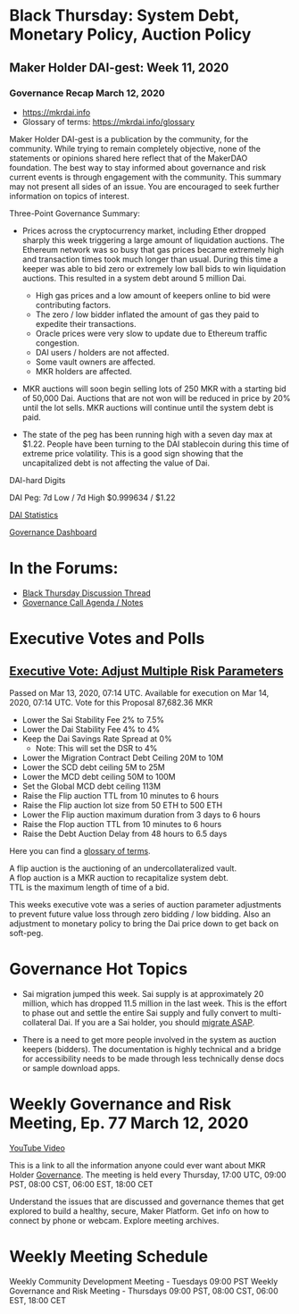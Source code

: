 # Black Thursday:  System Debt, Monetary Policy, Auction Policy
## Maker Holder DAI-gest: Week 11, 2020

### Governance Recap March 12, 2020

* https://mkrdai.info
* Glossary of terms:  https://mkrdai.info/glossary

Maker Holder DAI-gest is a publication by the community, for the community. While trying to remain completely objective, none of the statements or opinions shared here reflect that of the MakerDAO foundation. The best way to stay informed about governance and risk current events is through engagement with the community. This summary may not present all sides of an issue. You are encouraged to seek further information on topics of interest.

Three-Point Governance Summary:

* Prices across the cryptocurrency market, including Ether dropped sharply this week triggering a large amount of liquidation auctions.  The Ethereum network was so busy that gas prices became extremely high and transaction times took much longer than usual.  During this time a keeper was able to bid zero or extremely low ball bids to win liquidation auctions.  This resulted in a system debt around 5 million Dai.

  * High gas prices and a low amount of keepers online to bid were contributing factors.
  * The zero / low bidder inflated the amount of gas they paid to expedite their transactions.
  * Oracle prices were very slow to update due to Ethereum traffic congestion.
  * DAI users / holders are not affected. 
  * Some vault owners are affected.
  * MKR holders are affected.

* MKR auctions will soon begin selling lots of 250 MKR with a starting bid of 50,000 Dai.  Auctions that are not won will be reduced in price by 20% until the lot sells.  MKR auctions will continue until the system debt is paid.

* The state of the peg has been running high with a seven day max at $1.22.  People have been turning to the DAI stablecoin during this time of extreme price volatility.  This is a good sign showing that the uncapitalized debt is not affecting the value of Dai. 

DAI-hard Digits

DAI Peg: 7d Low / 7d High	$0.999634 / $1.22

[DAI Statistics](https://daistats.com/)


[Governance Dashboard](https://https://mkrgov.science/)

# In the Forums: 

* [Black Thursday Discussion Thread](https://forum.makerdao.com/t/black-thursday-response-thread/1433)
* [Governance Call Agenda / Notes](https://forum.makerdao.com/t/agenda-discussion-scientific-governance-and-risk-thursday-march-12-9am-pst-4-00-pm-utc/1428)


# Executive Votes and Polls

## [Executive Vote: Adjust Multiple Risk Parameters](https://vote.makerdao.com/executive-proposal/adjust-multiple-risk-parameters)
Passed on Mar 13, 2020, 07:14 UTC. Available for execution on Mar 14, 2020, 07:14 UTC.
Vote for this Proposal
87,682.36 MKR


* Lower the Sai Stability Fee 2% to 7.5%
* Lower the Dai Stability Fee 4% to 4%
* Keep the Dai Savings Rate Spread at 0%
  * Note: This will set the DSR to 4%
* Lower the Migration Contract Debt Ceiling 20M to 10M
* Lower the SCD debt ceiling 5M to 25M
* Lower the MCD debt ceiling 50M to 100M
* Set the Global MCD debt ceiling 113M
* Raise the Flip auction TTL from 10 minutes to 6 hours
* Raise the Flip auction lot size from 50 ETH to 500 ETH
* Lower the Flip auction maximum duration from 3 days to 6 hours
* Raise the Flop auction TTL from 10 minutes to 6 hours
* Raise the Debt Auction Delay from 48 hours to 6.5 days

Here you can find a [glossary of terms](https://mkrdai.info/glossary).

A flip auction is the auctioning of an undercollateralized vault.  
A flop auction is a MKR auction to recapitalize system debt.  \
TTL is the maximum length of time of a bid.

This weeks executive vote was a series of auction parameter adjustments to prevent future value loss through zero bidding / low bidding.  Also an adjustment to monetary policy to bring the Dai price down to get back on soft-peg.

# Governance Hot Topics

*  Sai migration jumped this week.  Sai supply is at approximately 20 million, which has dropped 11.5 million in the last week.  This is the effort to phase out and settle the entire Sai supply and fully convert to multi-collateral Dai.  If you are a Sai holder, you should [migrate ASAP](https://migrate.makerdao.com/).  

* There is a need to get more people involved in the system as auction keepers (bidders).  The documentation is highly technical and a bridge for accessibility needs to be made through less technically dense docs or sample download apps.  


# Weekly Governance and Risk Meeting, Ep. 77 March 12, 2020

[YouTube Video](https://youtu.be/WuW0e6axaHQ)

This is a link to all the information anyone could ever want about MKR Holder [Governance](https://community-development.makerdao.com/governance). 
The meeting is held every Thursday, 17:00 UTC, 09:00 PST, 08:00 CST, 06:00 EST, 18:00 CET

Understand the issues that are discussed and governance themes that get explored to build a healthy, secure, Maker Platform.
Get info on how to connect by phone or webcam.
Explore meeting archives.

# Weekly Meeting Schedule

Weekly Community Development Meeting - Tuesdays 09:00 PST
Weekly Governance and Risk Meeting - Thursdays 09:00 PST, 08:00 CST, 06:00 EST, 18:00 CET


